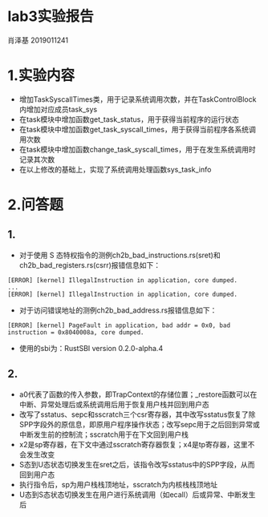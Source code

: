# lab3实验报告
肖泽基 2019011241
# 1.实验内容
* 增加TaskSyscallTimes类，用于记录系统调用次数，并在TaskControlBlock内增加对应成员task\_sys
* 在task模块中增加函数get\_task\_status，用于获得当前程序的运行状态
* 在task模块中增加函数get\_task\_syscall\_times，用于获得当前程序各系统调用次数
* 在task模块中增加函数change\_task\_syscall\_times，用于在发生系统调用时记录其次数
* 在以上修改的基础上，实现了系统调用处理函数sys\_task\_info

# 2.问答题
## 1.
* 对于使用 S 态特权指令的测例ch2b\_bad\_instructions.rs(sret)和ch2b\_bad\_registers.rs(csrr)报错信息如下：

```
[ERROR] [kernel] IllegalInstruction in application, core dumped.
...
[ERROR] [kernel] IllegalInstruction in application, core dumped.
```

* 对于访问错误地址的测例ch2b\_bad\_address.rs报错信息如下：

```
[ERROR] [kernel] PageFault in application, bad addr = 0x0, bad instruction = 0x8040008a, core dumped.
```

* 使用的sbi为：RustSBI version 0.2.0-alpha.4

## 2.
* a0代表了函数的传入参数，即TrapContext的存储位置；_restore函数可以在中断、异常处理后或系统调用后用于恢复用户栈并回到用户态
* 改写了sstatus、sepc和sscratch三个csr寄存器，其中改写sstatus恢复了除SPP字段外的原信息，即原用户程序操作状态；改写sepc用于之后回到异常或中断发生前的控制流；sscratch用于在下文回到用户栈
* x2是sp寄存器，在下文中通过sscratch寄存器恢复；x4是tp寄存器，这里不会发生改变
* S态到U态状态切换发生在sret之后，该指令改写sstatus中的SPP字段，从而回到用户态
* 执行指令后，sp为用户栈栈顶地址，sscratch为内核栈栈顶地址
* U态到S态状态切换发生在用户进行系统调用（如ecall）后或异常、中断发生后